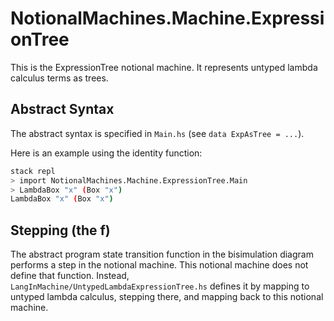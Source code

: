 # NotionalMachines.Machine.ExpressionTree

This is the ExpressionTree notional machine.
It represents untyped lambda calculus terms as trees.

## Abstract Syntax

The abstract syntax is specified in `Main.hs`
(see `data ExpAsTree = ...`).

Here is an example using the identity function:

```sh
stack repl
> import NotionalMachines.Machine.ExpressionTree.Main
> LambdaBox "x" (Box "x")
LambdaBox "x" (Box "x")
```

## Stepping (the f)

The abstract program state transition function
in the bisimulation diagram performs a step in the notional machine.
This notional machine does not define that function.
Instead, `LangInMachine/UntypedLambdaExpressionTree.hs`
defines it by mapping to untyped lambda calculus, stepping there,
and mapping back to this notional machine.
